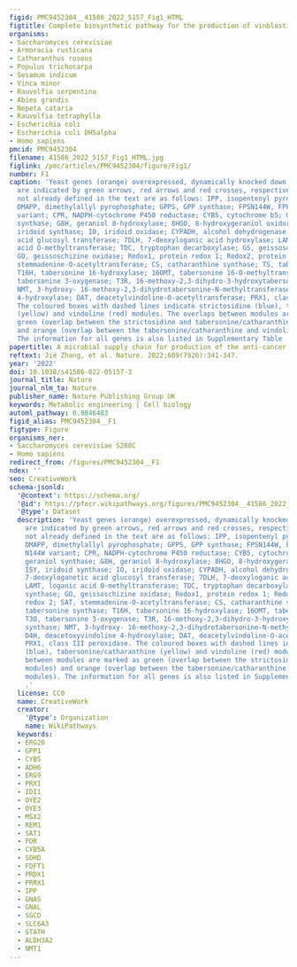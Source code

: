 ```yaml
---
figid: PMC9452304__41586_2022_5157_Fig1_HTML
figtitle: Complete biosynthetic pathway for the production of vinblastine in yeast
organisms:
- Saccharomyces cerevisiae
- Armoracia rusticana
- Catharanthus roseus
- Populus trichocarpa
- Sesamum indicum
- Vinca minor
- Rauvolfia serpentina
- Abies grandis
- Nepeta cataria
- Rauvolfia tetraphylla
- Escherichia coli
- Escherichia coli DH5alpha
- Homo sapiens
pmcid: PMC9452304
filename: 41586_2022_5157_Fig1_HTML.jpg
figlink: /pmc/articles/PMC9452304/figure/Fig1/
number: F1
caption: 'Yeast genes (orange) overexpressed, dynamically knocked down or deleted
  are indicated by green arrows, red arrows and red crosses, respectively. Abbreviations
  not already defined in the text are as follows: IPP, isopentenyl pyrophosphate;
  DMAPP, dimethylallyl pyrophosphate; GPPS, GPP synthase; FPSN144W, FPP synthase N144W
  variant; CPR, NADPH-cytochrome P450 reductase; CYB5, cytochrome b5; GES, geraniol
  synthase; G8H, geraniol 8-hydroxylase; 8HGO, 8-hydroxygeraniol oxidoreductase; ISY,
  iridoid synthase; IO, iridoid oxidase; CYPADH, alcohol dehydrogenase 2; 7DLGT, 7-deoxyloganetic
  acid glucosyl transferase; 7DLH, 7-deoxyloganic acid hydroxylase; LAMT, loganic
  acid O-methyltransferase; TDC, tryptophan decarboxylase; GS, geissoschizine synthase;
  GO, geissoschizine oxidase; Redox1, protein redox 1; Redox2, protein redox 2; SAT,
  stemmadenine-O-acetyltransferase; CS, catharanthine synthase; TS, tabersonine synthase;
  T16H, tabersonine 16-hydroxylase; 16OMT, tabersonine 16-O-methyltransferase; T3O,
  tabersonine 3-oxygenase; T3R, 16-methoxy-2,3-dihydro-3-hydroxytabersonine synthase;
  NMT, 3-hydroxy- 16-methoxy-2,3-dihydrotabersonine-N-methyltransferase; D4H, deacetoxyvindoline
  4-hydroxylase; DAT, deacetylvindoline-O-acetyltransferase; PRX1, class III peroxidase.
  The coloured boxes with dashed lines indicate strictosidine (blue), tabersonine/catharanthine
  (yellow) and vindoline (red) modules. The overlaps between modules are marked as
  green (overlap between the strictosidine and tabersonine/catharanthine modules)
  and orange (overlap between the tabersonine/catharanthine and vindoline modules).
  The information for all genes is also listed in Supplementary Table .'
papertitle: A microbial supply chain for production of the anti-cancer drug vinblastine.
reftext: Jie Zhang, et al. Nature. 2022;609(7926):341-347.
year: '2022'
doi: 10.1038/s41586-022-05157-3
journal_title: Nature
journal_nlm_ta: Nature
publisher_name: Nature Publishing Group UK
keywords: Metabolic engineering | Cell biology
automl_pathway: 0.8846483
figid_alias: PMC9452304__F1
figtype: Figure
organisms_ner:
- Saccharomyces cerevisiae S288C
- Homo sapiens
redirect_from: /figures/PMC9452304__F1
ndex: ''
seo: CreativeWork
schema-jsonld:
  '@context': https://schema.org/
  '@id': https://pfocr.wikipathways.org/figures/PMC9452304__41586_2022_5157_Fig1_HTML.html
  '@type': Dataset
  description: 'Yeast genes (orange) overexpressed, dynamically knocked down or deleted
    are indicated by green arrows, red arrows and red crosses, respectively. Abbreviations
    not already defined in the text are as follows: IPP, isopentenyl pyrophosphate;
    DMAPP, dimethylallyl pyrophosphate; GPPS, GPP synthase; FPSN144W, FPP synthase
    N144W variant; CPR, NADPH-cytochrome P450 reductase; CYB5, cytochrome b5; GES,
    geraniol synthase; G8H, geraniol 8-hydroxylase; 8HGO, 8-hydroxygeraniol oxidoreductase;
    ISY, iridoid synthase; IO, iridoid oxidase; CYPADH, alcohol dehydrogenase 2; 7DLGT,
    7-deoxyloganetic acid glucosyl transferase; 7DLH, 7-deoxyloganic acid hydroxylase;
    LAMT, loganic acid O-methyltransferase; TDC, tryptophan decarboxylase; GS, geissoschizine
    synthase; GO, geissoschizine oxidase; Redox1, protein redox 1; Redox2, protein
    redox 2; SAT, stemmadenine-O-acetyltransferase; CS, catharanthine synthase; TS,
    tabersonine synthase; T16H, tabersonine 16-hydroxylase; 16OMT, tabersonine 16-O-methyltransferase;
    T3O, tabersonine 3-oxygenase; T3R, 16-methoxy-2,3-dihydro-3-hydroxytabersonine
    synthase; NMT, 3-hydroxy- 16-methoxy-2,3-dihydrotabersonine-N-methyltransferase;
    D4H, deacetoxyvindoline 4-hydroxylase; DAT, deacetylvindoline-O-acetyltransferase;
    PRX1, class III peroxidase. The coloured boxes with dashed lines indicate strictosidine
    (blue), tabersonine/catharanthine (yellow) and vindoline (red) modules. The overlaps
    between modules are marked as green (overlap between the strictosidine and tabersonine/catharanthine
    modules) and orange (overlap between the tabersonine/catharanthine and vindoline
    modules). The information for all genes is also listed in Supplementary Table
    .'
  license: CC0
  name: CreativeWork
  creator:
    '@type': Organization
    name: WikiPathways
  keywords:
  - ERG20
  - GPP1
  - CYB5
  - ADH6
  - ERG9
  - PRX1
  - IDI1
  - OYE2
  - OYE3
  - MSX2
  - REM1
  - SAT1
  - POR
  - CYB5A
  - SDHD
  - FDFT1
  - PRDX1
  - PRRX1
  - IPP
  - GNAS
  - GNAL
  - SGCD
  - SLC6A3
  - STATH
  - ALDH3A2
  - NMT1
---
```

